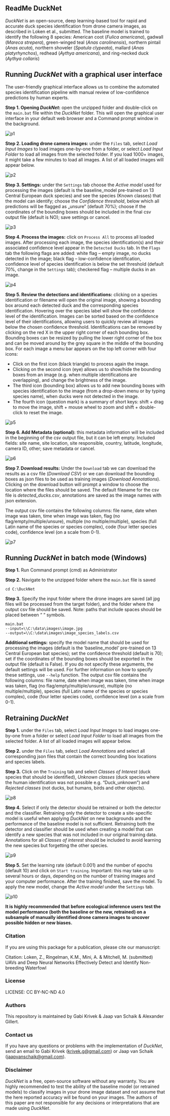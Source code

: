 
## ReadMe DuckNet

*DuckNet* is an open-source, deep learning-based tool for rapid and accurate duck species identification from drone camera images, as described in Loken et al., submitted. The baseline model is trained to identify the following 8 species: American coot (*Fulica americana*), gadwall (*Mareca strepera*), green-winged teal (*Anas carolinensis*), northern pintail (*Anas acuta*), northern shoveler (*Spatula clypeata*), mallard (*Anas platyrhynchos*), redhead (*Aythya americana*), and ring-necked duck (*Aythya collaris*)

## Running *DuckNet* with a graphical user interface 
The user-friendly graphical interface allows us to combine the automated species identification pipeline with manual review of low-confidence predictions by human experts.

**Step 1. Opening *DuckNet*:** open the unzipped folder and double-click on the `main.bat` file within the *DuckNet* folder. This will open the graphical user interface in your default web browser and a Command prompt window in the background.

![p1](https://user-images.githubusercontent.com/79314212/207560959-91c31490-99da-4c5d-a6c7-06dbfa88bb81.png)



**Step 2. Loading drone camera images:** under the `Files` tab, select *Load Input Images* to load images one-by-one from a folder, or select *Load Input Folder* to load all images from the selected folder. If you load 1000+ images, it might take a few minutes to load all images. A list of all loaded images will appear below.

![p2](https://user-images.githubusercontent.com/79314212/207564616-ba584b25-8352-4da6-bff6-0788b438bdfe.png)



**Step 3. Settings:** under the `Settings` tab choose the *Active model* used for processing the images (default is the baseline_model pre-trained on 13 Central European duck species) and see the species (Known classes) that the model can identify; choose the *Confidence threshold*, below which all predictions will be flagged as „unsure” (default 70%); choose if the coordinates of the bounding boxes should be included in the final csv output file (default is NO); save settings or cancel.

![p3](https://user-images.githubusercontent.com/79314212/207561558-48fb015c-20fd-4570-8399-a2dd54022d03.png)



**Step 4. Process the images:** click on `Process All` to process all loaded images. After processing each image, the species identification(s) and their associated confidence level appear in the `Detected Ducks` tab. In the `Flags` tab the following flags are added: white flag – empty image, no ducks detected in the image; black flag – low-confidence identification, confidence level of species identification is below the set threshold (default 70%, change in the `Settings` tab); checkered flag – multiple ducks in an image. 
 
 ![p4](https://user-images.githubusercontent.com/79314212/207562335-3e878419-04e5-4615-b728-d9bd1bf646b6.png)
 
 
 
**Step 5. Review the detections and identifications:** clicking on a species identification or filename will open the original image, showing a bounding box around each detected duck and the corresponding species identification. Hovering over the species label will show the confidence level of the identification. Images can be sorted based on the confidence level of their identifications, allowing users to quickly review all images below the chosen confidence threshold. Identifications can be removed by clicking on the red X in the upper right corner of each bounding box. Bounding boxes can be resized by pulling the lower right corner of the box and can be moved around by the grey square in the middle of the bounding box. For each image a menu bar appears on the top left corner with four icons:
-	Click on the first icon (black triangle) to process again the image.
-	Clicking on the second icon (eye) allows us to show/hide the bounding boxes from an image (e.g. when multiple identifications are overlapping), and change the brightness of the image.
-	The third icon (bounding box) allows us to add new bounding boxes with species identification to the image (from a drop-down menu or by typing species name), when ducks were not detected in the image. 
-	The fourth icon (question mark) is a summary of short keys: shift + drag to move the image, shift + mouse wheel to zoom and shift + double-click to reset the image. 
 
![p5](https://user-images.githubusercontent.com/79314212/207563431-2c1a1d7f-5ed1-4f74-8a37-4cdea95c0ede.png)



**Step 6. Add Metadata (optional):** this metadata information will be included in the beginning of the csv output file, but it can be left empty. Included fields: site name, site location, site responsible, country, latitude, longitude, camera ID, other; save metadata or cancel.
 
  ![p6](https://user-images.githubusercontent.com/79314212/207563848-ba4c8411-aff7-4576-b2f5-68b73f738a36.png)



**Step 7. Download results:** Under the `Download` tab we can download the results as a csv file  (*Download CSV*) or we can download the bounding boxes as json files to be used as training images (*Download Annotations*). Clicking on the download button will prompt a window to choose the location where the files should be saved. The default filename for the csv file is *detected_ducks.csv*, annotations are saved as the image names with json extension.
 
The output csv file contains the following columns: file name, date when image was taken, time when image was taken, flag (no flag/empty/multiple/unsure), multiple (no multiple/multiple), species (full Latin name of the species or species complex), code (four letter species code), confidence level (on a scale from 0-1).

![p7](https://user-images.githubusercontent.com/79314212/207564272-f21186a4-35e9-462a-9d8f-0fe93f6ddd83.png)





## Running *DuckNet* in batch mode (Windows)
**Step 1.** Run Command prompt (cmd) as Administrator

**Step 2.** Navigate to the unzipped folder where the `main.bat` file is saved 
```
cd C:\DuckNet
```

**Step 3.** Specify the input folder where the drone images are saved (all jpg files will be processed from the target folder), and the folder where the output csv file should be saved. Note: paths that include spaces should be placed between “ “ symbols.
```
main.bat 
--input=\\C:\data\images\image.jpg 
--output=\\C:\data\images\image_species_labels.csv
```

**Additional settings:** specify the model name that should be used for processing the images (default is the ’baseline_model’ pre-trained on 13 Central European bat species); set the confidence threshold (default is 70); set if the coordinates of the bounding boxes should be exported in the output file (default is False). If you do not specify these arguments, the default settings will be used. For further information on how to specify these settings, use `--help` function.
The output csv file contains the following columns: file name, date when image was taken, time when image was taken, flag (no flag/empty/multiple/unsure), multiple (no multiple/multiple), species (full Latin name of the species or species complex), code (four letter species code), confidence level (on a scale from 0-1).



## Retraining *DuckNet*
**Step 1.** under the `Files` tab, select *Load Input Images* to load images one-by-one from a folder or select *Load Input Folder* to load all images from the selected folder. A list of all loaded images will appear below.
 
**Step 2.** under the `Files` tab, select *Load Annotations* and select all corresponding json files that contain the correct bounding box locations and species labels.
 
**Step 3.** Click on the `Training` tab and select *Classes of Interest* (duck species that should be identified), *Unknown classes* (duck species where the human identification was not possible e.g. “Duck_unknown”) and *Rejected classes* (not ducks, but humans, birds and other objects).
 
 ![p8](https://user-images.githubusercontent.com/79314212/207565352-4e01ef21-df82-4e80-bc3d-6b511e28ea29.png)
 
 
 
**Step 4.** Select if only the detector should be retrained or both the detector and the classifier. Retraining only the detector to create a site-specific model is useful when applying *DuckNet* on new backgrounds and the performance of the baseline model is not sufficient. Retraining both the detector and classifier should be used when creating a model that can identify a new species that was not included in our original training data. Annotations for all *Classes of interest* should be included to avoid learning the new species but forgetting the other species. 

![p9](https://user-images.githubusercontent.com/79314212/207565620-a8fcf9b1-682e-4a9c-a7c8-0a7543f0dc56.png)


 
**Step 5.** Set the learning rate (default 0.001) and the number of epochs (default 10) and click on `Start training`. Important: this may take up to several hours or days, depending on the number of training images and your computer performance. After the training finished, save the model. To apply the new model, change the *Active model* under the `Settings` tab. 
 
 ![p10](https://user-images.githubusercontent.com/79314212/207565707-214ebcd7-6611-43d6-aa31-8a20c9ba0bde.png)
 
 
 
**It is highly recommended that before ecological inference users test the model performance (both the baseline or the new, retrained) on a subsample of manually identified drone camera images to uncover possible hidden or new biases.**



### Citation
If you are using this package for a publication, please cite our manuscript:

Citation: Loken, Z., Ringelman, K.M., Mini, A. & Mitchell, M. (submitted) UAVs and Deep Neural Networks Effectively Detect and Identify Non-breeding Waterfowl

### License
LICENSE: CC BY-NC-ND 4.0

### Authors
This repository is maintained by Gabi Krivek & Jaap van Schaik & Alexander Gillert.

### Contact us
If you have any questions or problems with the implementation of *DuckNet*, send an email to Gabi Krivek (krivek.g@gmail.com) or Jaap van Schaik (jaapvanschaik@gmail.com).

### Disclaimer
 *DuckNet* is a free, open-source software without any warranty. You are highly recommended to test the ability of the baseline model (or retrained models) to classify images in your drone image dataset and not assume that the here reported accuracy will be found on your images. The authors of this paper are not responsible for any decisions or interpretations that are made using *DuckNet*.


